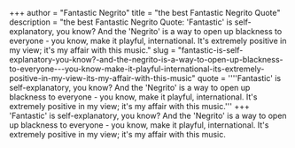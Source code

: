 +++
author = "Fantastic Negrito"
title = "the best Fantastic Negrito Quote"
description = "the best Fantastic Negrito Quote: 'Fantastic' is self-explanatory, you know? And the 'Negrito' is a way to open up blackness to everyone - you know, make it playful, international. It's extremely positive in my view; it's my affair with this music."
slug = "fantastic-is-self-explanatory-you-know?-and-the-negrito-is-a-way-to-open-up-blackness-to-everyone---you-know-make-it-playful-international-its-extremely-positive-in-my-view-its-my-affair-with-this-music"
quote = ''''Fantastic' is self-explanatory, you know? And the 'Negrito' is a way to open up blackness to everyone - you know, make it playful, international. It's extremely positive in my view; it's my affair with this music.'''
+++
'Fantastic' is self-explanatory, you know? And the 'Negrito' is a way to open up blackness to everyone - you know, make it playful, international. It's extremely positive in my view; it's my affair with this music.

